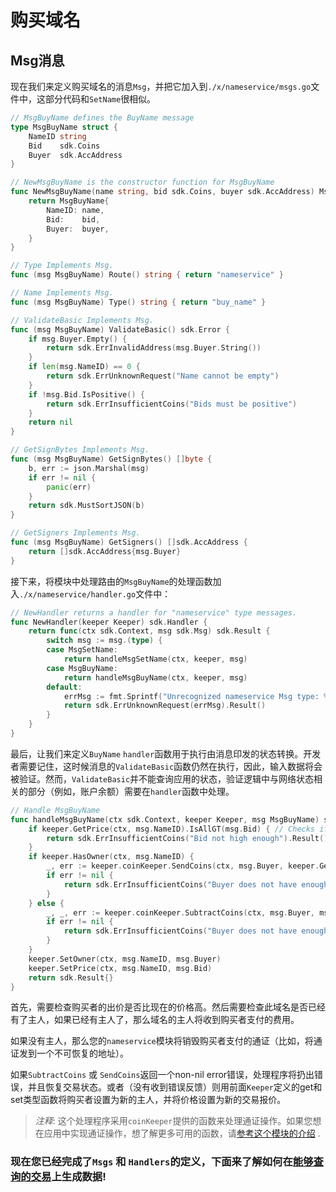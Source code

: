 # 购买域名

## Msg消息

现在我们来定义购买域名的消息`Msg`，并把它加入到`./x/nameservice/msgs.go`文件中，这部分代码和`SetName`很相似。 

```go
// MsgBuyName defines the BuyName message
type MsgBuyName struct {
	NameID string
	Bid    sdk.Coins
	Buyer  sdk.AccAddress
}

// NewMsgBuyName is the constructor function for MsgBuyName
func NewMsgBuyName(name string, bid sdk.Coins, buyer sdk.AccAddress) MsgBuyName {
	return MsgBuyName{
		NameID: name,
		Bid:    bid,
		Buyer:  buyer,
	}
}

// Type Implements Msg.
func (msg MsgBuyName) Route() string { return "nameservice" }

// Name Implements Msg.
func (msg MsgBuyName) Type() string { return "buy_name" }

// ValidateBasic Implements Msg.
func (msg MsgBuyName) ValidateBasic() sdk.Error {
	if msg.Buyer.Empty() {
		return sdk.ErrInvalidAddress(msg.Buyer.String())
	}
	if len(msg.NameID) == 0 {
		return sdk.ErrUnknownRequest("Name cannot be empty")
	}
	if !msg.Bid.IsPositive() {
		return sdk.ErrInsufficientCoins("Bids must be positive")
	}
	return nil
}

// GetSignBytes Implements Msg.
func (msg MsgBuyName) GetSignBytes() []byte {
	b, err := json.Marshal(msg)
	if err != nil {
		panic(err)
	}
	return sdk.MustSortJSON(b)
}

// GetSigners Implements Msg.
func (msg MsgBuyName) GetSigners() []sdk.AccAddress {
	return []sdk.AccAddress{msg.Buyer}
}
```

接下来，将模块中处理路由的`MsgBuyName`的处理函数加入`./x/nameservice/handler.go`文件中：

```go
// NewHandler returns a handler for "nameservice" type messages.
func NewHandler(keeper Keeper) sdk.Handler {
	return func(ctx sdk.Context, msg sdk.Msg) sdk.Result {
		switch msg := msg.(type) {
		case MsgSetName:
			return handleMsgSetName(ctx, keeper, msg)
		case MsgBuyName:
			return handleMsgBuyName(ctx, keeper, msg)
		default:
			errMsg := fmt.Sprintf("Unrecognized nameservice Msg type: %v", msg.Type())
			return sdk.ErrUnknownRequest(errMsg).Result()
		}
	}
}
```

最后，让我们来定义`BuyName` `handler`函数用于执行由消息印发的状态转换。开发者需要记住，这时候消息的`ValidateBasic`函数仍然在执行，因此，输入数据将会被验证。然而，`ValidateBasic`并不能查询应用的状态，验证逻辑中与网络状态相关的部分（例如，账户余额）需要在`handler`函数中处理。 

```go
// Handle MsgBuyName
func handleMsgBuyName(ctx sdk.Context, keeper Keeper, msg MsgBuyName) sdk.Result {
	if keeper.GetPrice(ctx, msg.NameID).IsAllGT(msg.Bid) { // Checks if the the bid price is greater than the price paid by the current owner
		return sdk.ErrInsufficientCoins("Bid not high enough").Result() // If not, throw an error
	}
	if keeper.HasOwner(ctx, msg.NameID) {
		_, err := keeper.coinKeeper.SendCoins(ctx, msg.Buyer, keeper.GetOwner(ctx, msg.NameID), msg.Bid)
		if err != nil {
			return sdk.ErrInsufficientCoins("Buyer does not have enough coins").Result()
		}
	} else {
		_, _, err := keeper.coinKeeper.SubtractCoins(ctx, msg.Buyer, msg.Bid) // If so, deduct the Bid amount from the sender
		if err != nil {
			return sdk.ErrInsufficientCoins("Buyer does not have enough coins").Result()
		}
	}
	keeper.SetOwner(ctx, msg.NameID, msg.Buyer)
	keeper.SetPrice(ctx, msg.NameID, msg.Bid)
	return sdk.Result{}
}
```

首先，需要检查购买者的出价是否比现在的价格高。然后需要检查此域名是否已经有了主人，如果已经有主人了，那么域名的主人将收到购买者支付的费用。 

如果没有主人，那么您的`nameservice`模块将销毁购买者支付的通证（比如，将通证发到一个不可恢复的地址）。 

如果`SubtractCoins` 或 `SendCoins`返回一个non-nil error错误，处理程序将扔出错误，并且恢复交易状态。或者（没有收到错误反馈）则用前面`Keeper`定义的get和set类型函数将购买者设置为新的主人，并将价格设置为新的交易报价。 

> _*注释*_: 这个处理程序采用`coinKeeper`提供的函数来处理通证操作。如果您想在应用中实现通证操作，想了解更多可用的函数，请[参考这个模块的介绍](https://godoc.org/github.com/cosmos/cosmos-sdk/x/bank#BaseKeeper) .

### 现在您已经完成了`Msgs` 和 `Handlers`的定义，下面来了解如何在[能够查询的交易](./queriers.md)上生成数据!
